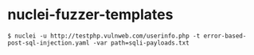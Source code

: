 # nuclei-fuzzer-templates

`$ nuclei -u http://testphp.vulnweb.com/userinfo.php -t error-based-post-sql-injection.yaml -var path=sqli-payloads.txt`

